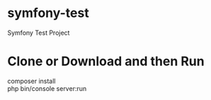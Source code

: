 # symfony-test
Symfony Test Project

# Clone or Download and then Run
composer install  
php bin/console server:run  

